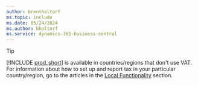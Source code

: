 ```yaml
---
author: brentholtorf
ms.topic: include
ms.date: 05/24/2024
ms.author: bholtorf
ms.service: dynamics-365-business-central
---
```

> [!TIP]
> [!INCLUDE [prod_short](prod_short.md)] is available in countries/regions that don't use VAT. For information about how to set up and report tax in your particular country/region, go to the articles in the [Local Functionality](../about-localization.md) section.  

